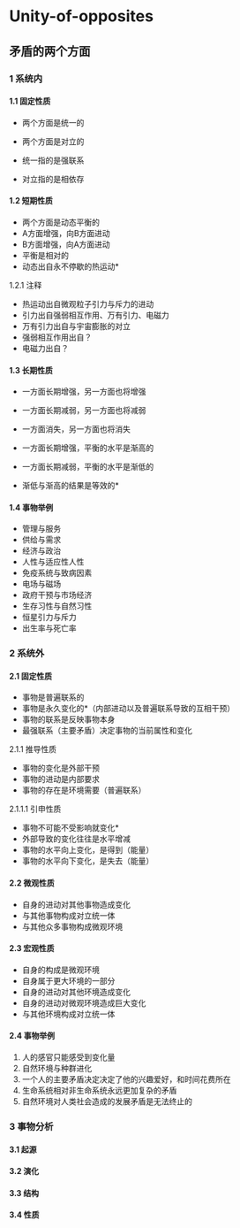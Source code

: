 # Unity-of-opposites


## 矛盾的两个方面

### 1 系统内

#### 1.1 固定性质
- 两个方面是统一的
- 两个方面是对立的

- 统一指的是强联系
- 对立指的是相依存

#### 1.2 短期性质
- 两个方面是动态平衡的
- A方面增强，向B方面进动
- B方面增强，向A方面进动
- 平衡是相对的
- 动态出自永不停歇的热运动* 
  
1.2.1 注释
- 热运动出自微观粒子引力与斥力的进动
- 引力出自强弱相互作用、万有引力、电磁力
- 万有引力出自与宇宙膨胀的对立
- 强弱相互作用出自？
- 电磁力出自？
  
#### 1.3 长期性质
- 一方面长期增强，另一方面也将增强
- 一方面长期减弱，另一方面也将减弱
- 一方面消失，另一方面也将消失

- 一方面长期增强，平衡的水平是渐高的
- 一方面长期减弱，平衡的水平是渐低的
- 渐低与渐高的结果是等效的*

#### 1.4 事物举例
- 管理与服务
- 供给与需求
- 经济与政治
- 人性与适应性人性
- 免疫系统与致病因素
- 电场与磁场
- 政府干预与市场经济
- 生存习性与自然习性
- 恒星引力与斥力
- 出生率与死亡率


### 2 系统外
#### 2.1 固定性质
- 事物是普遍联系的
- 事物是永久变化的*（内部进动以及普遍联系导致的互相干预）
- 事物的联系是反映事物本身
- 最强联系（主要矛盾）决定事物的当前属性和变化

2.1.1 推导性质
- 事物的变化是外部干预
- 事物的进动是内部要求
- 事物的存在是环境需要（普遍联系）

2.1.1.1 引申性质
- 事物不可能不受影响就变化*
- 外部导致的变化往往是水平增减
- 事物的水平向上变化，是得到（能量）
- 事物的水平向下变化，是失去（能量）

#### 2.2 微观性质
- 自身的进动对其他事物造成变化
- 与其他事物构成对立统一体
- 与其他众多事物构成微观环境

#### 2.3 宏观性质
- 自身的构成是微观环境
- 自身属于更大环境的一部分
- 自身的进动对其他环境造成变化
- 自身的进动对微观环境造成巨大变化
- 与其他环境构成对立统一体

#### 2.4 事物举例
1. 人的感官只能感受到变化量
1. 自然环境与种群进化
1. 一个人的主要矛盾决定决定了他的兴趣爱好，和时间花费所在
1. 生命系统相对非生命系统永远更加复杂的矛盾
1. 自然环境对人类社会造成的发展矛盾是无法终止的


### 3 事物分析

#### 3.1 起源

#### 3.2 演化

#### 3.3 结构

#### 3.4 性质
